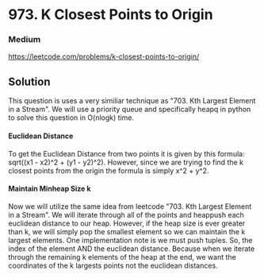 # 973. K Closest Points to Origin

### Medium

https://leetcode.com/problems/k-closest-points-to-origin/

## Solution

This question is uses a very similiar technique as "703. Kth Largest Element in a Stream". We will use a priority queue and specifically heapq in python to solve this question in O(nlogk) time.

#### Euclidean Distance

To get the Euclidean Distance from two points it is given by this formula: sqrt((x1 - x2)^2 + (y1 - y2)^2). However, since we are trying to find the k closest points from the origin the formula is simply x^2 + y^2.

#### Maintain Minheap Size k

Now we will utilize the same idea from leetcode "703. Kth Largest Element in a Stream". We will iterate through all of the points and heappush each euclidean distance to our heap. However, if the heap size is ever greater than k, we will simply pop the smallest element so we can maintain the k largest elements. One implementation note is we must push tuples. So, the index of the element AND the euclidean distance. Because when we iterate through the remaining k elements of the heap at the end, we want the coordinates of the k largests points not the euclidean distances.